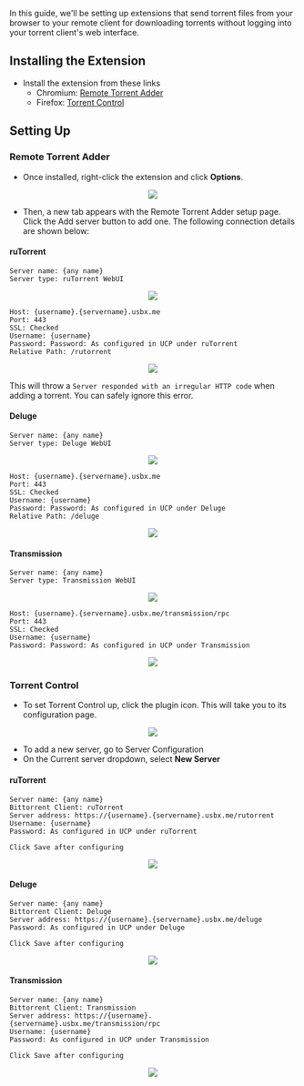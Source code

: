 In this guide, we'll be setting up extensions that send torrent files from your browser to your remote client for downloading torrents without logging into your torrent client's web interface.

## Installing the Extension

* Install the extension from these links
  * Chromium: [Remote Torrent Adder](https://chrome.google.com/webstore/detail/remote-torrent-adder/oabphaconndgibllomdcjbfdghcmenci?hl=en)
  * Firefox: [Torrent Control](https://addons.mozilla.org/en-US/firefox/addon/torrent-control/)

## Setting Up
### Remote Torrent Adder

* Once installed, right-click the extension and click **Options**.

<p align="center"><img src="https://docs.usbx.me/uploads/images/gallery/2020-05/image-1589347104757.png"></p>

* Then, a new tab appears with the Remote Torrent Adder setup page. Click the Add server button to add one. The following connection details are shown below:

#### ruTorrent

```
Server name: {any name}
Server type: ruTorrent WebUI
```

<p align="center"><img src="https://docs.usbx.me/uploads/images/gallery/2020-05/image-1589347320045.png"></p>

```
Host: {username}.{servername}.usbx.me
Port: 443
SSL: Checked
Username: {username}
Password: Password: As configured in UCP under ruTorrent
Relative Path: /rutorrent
```

<p align="center"><img src="https://docs.usbx.me/uploads/images/gallery/2020-05/image-1589349214407.png"></p>

<c><p class="callout info">This will throw a `Server responded with an irregular HTTP code` when adding a torrent. You can safely ignore this error.</p></c>

#### Deluge

```
Server name: {any name}
Server type: Deluge WebUI
```

<p align="center"><img src="https://docs.usbx.me/uploads/images/gallery/2020-05/image-1589349288697.png"></p>

```
Host: {username}.{servername}.usbx.me
Port: 443
SSL: Checked
Username: {username}
Password: Password: As configured in UCP under Deluge
Relative Path: /deluge
```
<p align="center"><img src="https://docs.usbx.me/uploads/images/gallery/2020-05/image-1589349399186.png"></p>

#### Transmission

```
Server name: {any name}
Server type: Transmission WebUI
```

<p align="center"><img src="https://docs.usbx.me/uploads/images/gallery/2020-05/image-1589349481283.png"></p>

```
Host: {username}.{servername}.usbx.me/transmission/rpc
Port: 443
SSL: Checked
Username: {username}
Password: Password: As configured in UCP under Transmission
```

<p align="center"><img src="https://docs.usbx.me/uploads/images/gallery/2020-05/image-1589350751030.png"></p>

### Torrent Control

* To set Torrent Control up, click the plugin icon. This will take you to its configuration page.

<p align="center"><img src="https://docs.usbx.me/uploads/images/gallery/2020-05/image-1589349705028.png"></p>

* To add a new server, go to Server Configuration
* On the Current server dropdown, select **New Server**

#### ruTorrent

```
Server name: {any name}
Bittorrent Client: ruTorrent
Server address: https://{username}.{servername}.usbx.me/rutorrent
Username: {username}
Password: As configured in UCP under ruTorrent

Click Save after configuring
```
<p align="center"><img src="https://docs.usbx.me/uploads/images/gallery/2020-05/image-1589350881763.png"></p>

#### Deluge

```
Server name: {any name}
Bittorrent Client: Deluge
Server address: https://{username}.{servername}.usbx.me/deluge
Password: As configured in UCP under Deluge

Click Save after configuring
```

<p align="center"><img src="https://docs.usbx.me/uploads/images/gallery/2020-05/image-1589350939412.png"></p>

#### Transmission

```
Server name: {any name}
Bittorrent Client: Transmission
Server address: https://{username}.{servername}.usbx.me/transmission/rpc
Username: {username}
Password: As configured in UCP under Transmission

Click Save after configuring
```

<p align="center"><img src="https://docs.usbx.me/uploads/images/gallery/2020-05/image-1589350996836.png"></p>